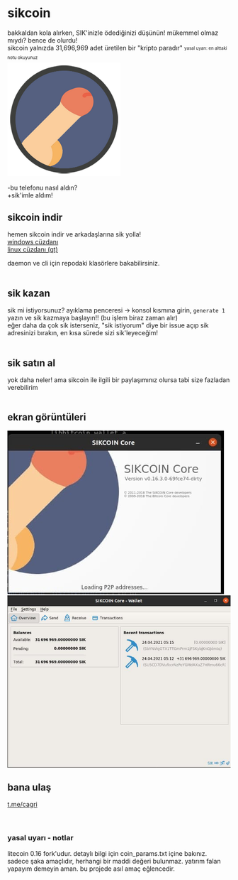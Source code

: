 # sikcoin

bakkaldan kola alırken, SIK'inizle ödediğinizi düşünün! mükemmel olmaz mıydı? bence de olurdu!<br>
sikcoin yalnızda 31,696,969 adet üretilen bir "kripto paradır" <sub><sup>yasal uyarı: en alttaki notu okuyunuz</sup></sub><br>
![Sikcoin Icon](/sikcoin_icon.png)<br>

-bu telefonu nasıl aldın?<br>
+sik'imle aldım!

## sikcoin indir
hemen sikcoin indir ve arkadaşlarına sik yolla!<br>
[windows cüzdanı](https://raw.githubusercontent.com/sh4dowb/sikcoin/main/windows/sikcoin-qt.exe)<br>
[linux cüzdanı (qt)](https://raw.githubusercontent.com/sh4dowb/sikcoin/main/linux/sikcoin-qt)

daemon ve cli için repodaki klasörlere bakabilirsiniz.<br><br>

## sik kazan
sik mi istiyorsunuz? ayıklama penceresi -> konsol kısmına girin, `generate 1` yazın ve sik kazmaya başlayın!! (bu işlem biraz zaman alır)<br>
eğer daha da çok sik isterseniz, "sik istiyorum" diye bir issue açıp sik adresinizi bırakın, en kısa sürede sizi sik'leyeceğim!<br><br>

## sik satın al
yok daha neler! ama sikcoin ile ilgili bir paylaşımınız olursa tabi size fazladan verebilirim<br><br>

## ekran görüntüleri
![Sikcoin 1](/sikcoin_1.jpg)<br>
![Sikcoin 2](/sikcoin_2.jpg)<br>

## bana ulaş
[t.me/cagri](https://t.me/cagri)<br><br><br>

### yasal uyarı - notlar
litecoin 0.16 fork'udur. detaylı bilgi için coin_params.txt içine bakınız.<br>
sadece şaka amaçlıdır, herhangi bir maddi değeri bulunmaz. yatırım falan yapayım demeyin aman. bu projede asıl amaç eğlencedir.
